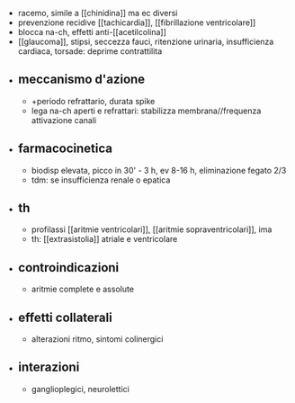 - racemo, simile a [[chinidina]] ma ec diversi
- prevenzione recidive [[tachicardia]], [[fibrillazione ventricolare]]
- blocca na-ch, effetti anti-[[acetilcolina]]
- [[glaucoma]], stipsi, seccezza fauci, ritenzione urinaria, insufficienza cardiaca, torsade: deprime contrattilita
- ## meccanismo d'azione
	- +periodo refrattario, durata spike
	- lega na-ch aperti e refrattari: stabilizza membrana//frequenza attivazione canali
- ## farmacocinetica
	- biodisp elevata, picco in 30' - 3 h, ev 8-16 h, eliminazione fegato 2/3
	- tdm: se insufficienza renale o epatica
- ## th
	- profilassi [[aritmie ventricolari]], [[aritmie sopraventricolari]], ima
	- th: [[extrasistolia]] atriale e ventricolare
- ## controindicazioni
	- aritmie complete e assolute
- ## effetti collaterali
	- alterazioni ritmo, sintomi colinergici
- ## interazioni
	- ganglioplegici, neurolettici